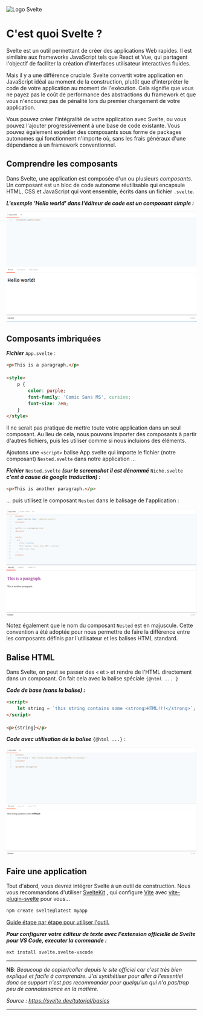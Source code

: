 ![Logo Svelte](https://blog.engineering.publicissapient.fr/wp-content/uploads/2020/03/svelte-logo_20191220.png)

# C'est quoi Svelte ?

Svelte est un outil permettant de créer des applications Web rapides. Il est similaire aux frameworks JavaScript tels que React et Vue, qui partagent l'objectif de faciliter la création d'interfaces utilisateur interactives fluides.

Mais il y a une différence cruciale: Svelte convertit votre application en JavaScript idéal au moment de la construction, plutôt que d'interpréter le code de votre application au moment de l'exécution. Cela signifie que vous ne payez pas le coût de performance des abstractions du framework et que vous n'encourez pas de pénalité lors du premier chargement de votre application. 

Vous pouvez créer l'intégralité de votre application avec Svelte, ou vous pouvez l'ajouter progressivement à une base de code existante. Vous pouvez également expédier des composants sous forme de packages autonomes qui fonctionnent n'importe où, sans les frais généraux d'une dépendance à un framework conventionnel.

## Comprendre les composants

Dans Svelte, une application est composée d'un ou plusieurs *composants*. Un composant est un bloc de code autonome réutilisable qui encapsule HTML, CSS et JavaScript qui vont ensemble, écrits dans un fichier `.svelte`.

***L'exemple 'Hello world' dans l'éditeur de code est un composant simple :*** 

![Resultat 1](./images/screenshot1-svelte.png)

## Composants imbriquées

***Fichier*** `App.svelte` :
```html
<p>This is a paragraph.</p>

<style>
	p {
		color: purple;
		font-family: 'Comic Sans MS', cursive;
		font-size: 2em;
	}
</style>
```
Il ne serait pas pratique de mettre toute votre application dans un seul composant. Au lieu de cela, nous pouvons importer des composants à partir d'autres fichiers, puis les utiliser comme si nous incluions des éléments.

Ajoutons une `<script>` balise App.svelte qui importe le fichier (notre composant) `Nested.svelte` dans notre application ...

***Fichier*** `Nested.svelte` ***(sur le screenshot il est dénommé*** `Niché.svelte` ***c'est à cause de google traduction) :***
```html
<p>This is another paragraph.</p>
```
... puis utilisez le composant `Nested` dans le balisage de l'application :

![Resultat 2](./images/screenshot2-svelte.png)

Notez également que le nom du composant `Nested` est en majuscule. Cette convention a été adoptée pour nous permettre de faire la différence entre les composants définis par l'utilisateur et les balises HTML standard.

## Balise HTML

Dans Svelte, on peut se passer des `<` et `>` et rendre de l'HTML directement dans un composant. On fait cela avec la balise spéciale `{@html ... }`

***Code de base (sans la balise) :***
```html
<script>
	let string = `this string contains some <strong>HTML!!!</strong>`;
</script>

<p>{string}</p>
```

***Code avec utilisation de la balise*** `{@html ...}` :

![Resultat 3](images/screenshot3-svelte.png)

## Faire une application

Tout d'abord, vous devrez intégrer Svelte à un outil de construction. Nous vous recommandons d'utiliser [SvelteKit](https://kit.svelte.dev/) , qui configure [Vite](https://vitejs.dev/) avec [vite-plugin-svelte](https://github.com/sveltejs/vite-plugin-svelte/) pour vous...

```bash
npm create svelte@latest myapp
```
[Guide étape par étape pour utiliser l'outil.](https://svelte.dev/blog/svelte-for-new-developers)

***Pour configurer votre éditeur de texte avec l'extension officielle de Svelte pour VS Code, executer la commande :***
```bash
ext install svelte.svelte-vscode
```


---

**NB**: *Beaucoup de copier/coller depuis le site officiel car c'est très bien expliqué et facile à comprendre. J'ai synthétiser pour aller à l'essentiel donc ce support n'est pas recommander pour quelqu'un qui n'a pas/trop peu de connaisssance en la matiére.*

*Source : https://svelte.dev/tutorial/basics*

---